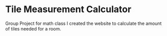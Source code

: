 # Tile Measurement Calculator

Group Project for math class I created the website to calculate the amount of tiles needed for a room.
